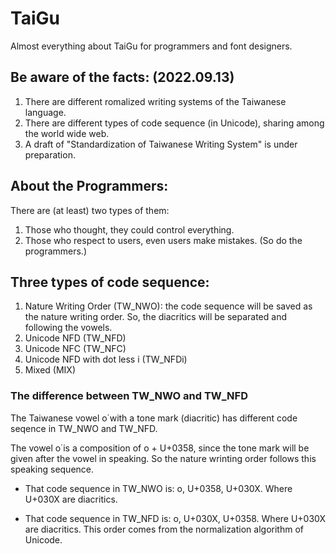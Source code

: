 # TaiGu
Almost everything about TaiGu for programmers and font designers.

## Be aware of the facts: (2022.09.13)

1. There are different romalized writing systems of the Taiwanese language.
2. There are different types of code sequence (in Unicode), sharing among the world wide web.
3. A draft of "Standardization of Taiwanese Writing System" is under preparation.

## About the Programmers:
There are (at least) two types of them:
1. Those who thought, they could control everything.
2. Those who respect to users, even users make mistakes. (So do the programmers.)

## Three types of code sequence:
1. Nature Writing Order (TW_NWO): the code sequence will be saved as the nature writing order. So, the diacritics will be separated and following the vowels.
2. Unicode NFD (TW_NFD)
3. Unicode NFC (TW_NFC)
4. Unicode NFD with dot less i (TW_NFDi)
5. Mixed (MIX)

### The difference between TW_NWO and TW_NFD
The Taiwanese vowel o͘ with a tone mark (diacritic) has different code seqence in TW_NWO and TW_NFD.

The vowel o͘ is a composition of o + U+0358, since the tone mark will be given after the vowel in speaking. So the nature wrinting order follows this speaking sequence.

* That code sequence in TW_NWO is: o, U+0358, U+030X. Where U+030X are diacritics.

* That code sequence in TW_NFD is: o, U+030X, U+0358. Where U+030X are diacritics. This order comes from the normalization algorithm of Unicode.
